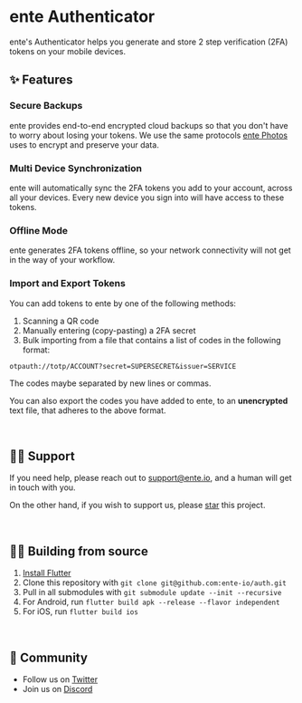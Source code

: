 # ente Authenticator

ente's Authenticator helps you generate and store 2 step verification (2FA)
tokens on your mobile devices.

## ✨ Features

### Secure Backups

ente provides end-to-end encrypted cloud backups so that you don't have to worry
about losing your tokens. We use the same protocols [ente
Photos](https://ente.io/photos) uses to encrypt and preserve your data.


### Multi Device Synchronization

ente will automatically sync the 2FA tokens you add to your account, across all
your devices. Every new device you sign into will have access to these tokens.


### Offline Mode

ente generates 2FA tokens offline, so your network connectivity will not get in
the way of your workflow.

### Import and Export Tokens

You can add tokens to ente by one of the following methods:
1. Scanning a QR code
2. Manually entering (copy-pasting) a 2FA secret
3. Bulk importing from a file that contains a list of codes in the following
   format:
```
otpauth://totp/ACCOUNT?secret=SUPERSECRET&issuer=SERVICE
```
The codes maybe separated by new lines or commas.

You can also export the codes you have added to ente, to an **unencrypted** text
file, that adheres to the above format.

<br/>

## 🙋‍♂️ Support

If you need help, please reach out to support@ente.io, and a human will get in touch with you.

On the other hand, if you wish to support us, please [star](https://github.com/ente-io/auth/stargazers) this project.

<br/>

## 🧑‍💻 Building from source

1. [Install Flutter](https://flutter.dev/docs/get-started/install)
2. Clone this repository with `git clone git@github.com:ente-io/auth.git` 
3. Pull in all submodules with `git submodule update --init --recursive`
4. For Android, run `flutter build apk --release --flavor independent`
5. For iOS, run `flutter build ios` 

<br/>

## 💜 Community
- Follow us on [Twitter](https://twitter.com/enteio)
- Join us on [Discord](https://ente.io/discord)

